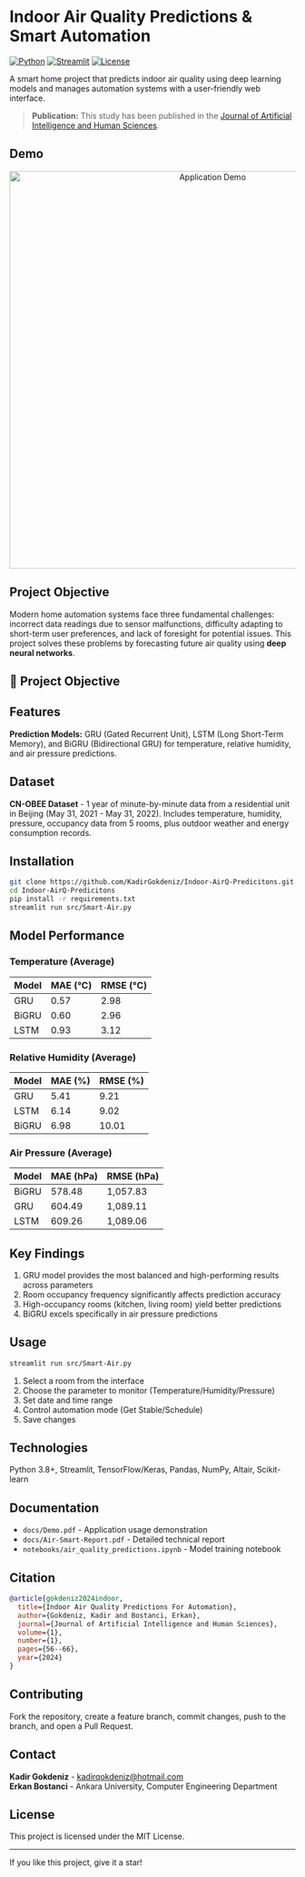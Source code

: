 # Indoor Air Quality Predictions & Smart Automation

[![Python](https://img.shields.io/badge/Python-3.8+-blue.svg)](https://www.python.org/)
[![Streamlit](https://img.shields.io/badge/Streamlit-1.0+-red.svg)](https://streamlit.io/)
[![License](https://img.shields.io/badge/License-MIT-green.svg)](LICENSE)

A smart home project that predicts indoor air quality using deep learning models and manages automation systems with a user-friendly web interface.

> **Publication:** This study has been published in the [Journal of Artificial Intelligence and Human Sciences](https://dergipark.org.tr/tr/pub/jaihs).

## Demo

<p align="center">
  <img src="assets/animation.gif" alt="Application Demo" width="700"/>
</p>

## Project Objective

Modern home automation systems face three fundamental challenges: incorrect data readings due to sensor malfunctions, difficulty adapting to short-term user preferences, and lack of foresight for potential issues. This project solves these problems by forecasting future air quality using **deep neural networks**.

## 🎯 Project Objective

## Features

**Prediction Models:** GRU (Gated Recurrent Unit), LSTM (Long Short-Term Memory), and BiGRU (Bidirectional GRU) for temperature, relative humidity, and air pressure predictions.

## Dataset

**CN-OBEE Dataset** - 1 year of minute-by-minute data from a residential unit in Beijing (May 31, 2021 - May 31, 2022). Includes temperature, humidity, pressure, occupancy data from 5 rooms, plus outdoor weather and energy consumption records.

## Installation

```bash
git clone https://github.com/KadirGokdeniz/Indoor-AirQ-Predicitons.git
cd Indoor-AirQ-Predicitons
pip install -r requirements.txt
streamlit run src/Smart-Air.py
```

## Model Performance

### Temperature (Average)
| Model  | MAE (°C) | RMSE (°C) |
|--------|----------|-----------|
| GRU    | 0.57     | 2.98      |
| BiGRU  | 0.60     | 2.96      |
| LSTM   | 0.93     | 3.12      |

### Relative Humidity (Average)
| Model  | MAE (%)  | RMSE (%) |
|--------|----------|----------|
| GRU    | 5.41     | 9.21     |
| LSTM   | 6.14     | 9.02     |
| BiGRU  | 6.98     | 10.01    |

### Air Pressure (Average)
| Model  | MAE (hPa) | RMSE (hPa) |
|--------|-----------|------------|
| BiGRU  | 578.48    | 1,057.83   |
| GRU    | 604.49    | 1,089.11   |
| LSTM   | 609.26    | 1,089.06   |

## Key Findings

1. GRU model provides the most balanced and high-performing results across parameters
2. Room occupancy frequency significantly affects prediction accuracy
3. High-occupancy rooms (kitchen, living room) yield better predictions
4. BiGRU excels specifically in air pressure predictions

## Usage

```bash
streamlit run src/Smart-Air.py
```

1. Select a room from the interface
2. Choose the parameter to monitor (Temperature/Humidity/Pressure)
3. Set date and time range
4. Control automation mode (Get Stable/Schedule)
5. Save changes

## Technologies

Python 3.8+, Streamlit, TensorFlow/Keras, Pandas, NumPy, Altair, Scikit-learn

## Documentation

- `docs/Demo.pdf` - Application usage demonstration
- `docs/Air-Smart-Report.pdf` - Detailed technical report
- `notebooks/air_quality_predictions.ipynb` - Model training notebook

## Citation

```bibtex
@article{gokdeniz2024indoor,
  title={Indoor Air Quality Predictions For Automation},
  author={Gokdeniz, Kadir and Bostanci, Erkan},
  journal={Journal of Artificial Intelligence and Human Sciences},
  volume={1},
  number={1},
  pages={56--66},
  year={2024}
}
```

## Contributing

Fork the repository, create a feature branch, commit changes, push to the branch, and open a Pull Request.

## Contact

**Kadir Gokdeniz** - kadirqokdeniz@hotmail.com  
**Erkan Bostanci** - Ankara University, Computer Engineering Department

## License

This project is licensed under the MIT License.

---

If you like this project, give it a star!